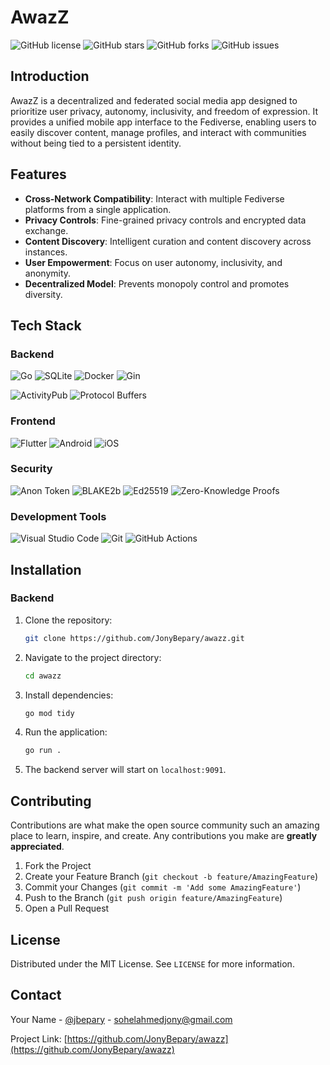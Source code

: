 # AwazZ

![GitHub license](https://img.shields.io/badge/license-MIT-blue.svg)
![GitHub stars](https://img.shields.io/github/stars/JonyBepary/awazz-backend.svg)
![GitHub forks](https://img.shields.io/github/forks/JonyBepary/awazz-backend.svg)
![GitHub issues](https://img.shields.io/github/issues/JonyBepary/awazz-backend.svg)

## Introduction

AwazZ is a decentralized and federated social media app designed to prioritize user privacy, autonomy, inclusivity, and freedom of expression. It provides a unified mobile app interface to the Fediverse, enabling users to easily discover content, manage profiles, and interact with communities without being tied to a persistent identity.

## Features

- **Cross-Network Compatibility**: Interact with multiple Fediverse platforms from a single application.
- **Privacy Controls**: Fine-grained privacy controls and encrypted data exchange.
- **Content Discovery**: Intelligent curation and content discovery across instances.
- **User Empowerment**: Focus on user autonomy, inclusivity, and anonymity.
- **Decentralized Model**: Prevents monopoly control and promotes diversity.

## Tech Stack

### Backend

![Go](https://img.shields.io/badge/Go-00ADD8?style=for-the-badge&logo=go&logoColor=white)
![SQLite](https://img.shields.io/badge/SQLite-07405E?style=for-the-badge&logo=sqlite&logoColor=white)
![Docker](https://img.shields.io/badge/Docker-2CA5E0?style=for-the-badge&logo=docker&logoColor=white)
![Gin](https://img.shields.io/badge/Gin-00ADD8?style=for-the-badge&logo=go&logoColor=white)

![ActivityPub](https://img.shields.io/badge/ActivityPub-b6d7a8?style=for-the-badge&logo=ActivityPub&logoColor=grey)
![Protocol Buffers](https://img.shields.io/badge/Protocol%20Buffers-4285F4?style=for-the-badge&logo=protobuf&logoColor=white)

### Frontend

![Flutter](https://img.shields.io/badge/Flutter-02569B?style=for-the-badge&logo=flutter&logoColor=white)
![Android](https://img.shields.io/badge/Android-3DDC84?style=for-the-badge&logo=android&logoColor=white)
![iOS](https://img.shields.io/badge/iOS-000000?style=for-the-badge&logo=ios&logoColor=white)

### Security

![Anon Token](https://img.shields.io/badge/Anon%20Token-000000?style=for-the-badge&logo=cryptocurrency&logoColor=white)
![BLAKE2b](https://img.shields.io/badge/BLAKE2b-000000?style=for-the-badge&logo=cryptocurrency&logoColor=white)
![Ed25519](https://img.shields.io/badge/Ed25519-000000?style=for-the-badge&logo=cryptocurrency&logoColor=white)
![Zero-Knowledge Proofs](https://img.shields.io/badge/Zero%20Knowledge%20Proofs-000000?style=for-the-badge&logo=cryptocurrency&logoColor=white)

### Development Tools

![Visual Studio Code](https://img.shields.io/badge/Visual%20Studio%20Code-007ACC?style=for-the-badge&logo=visual-studio-code&logoColor=white)
![Git](https://img.shields.io/badge/Git-F05032?style=for-the-badge&logo=git&logoColor=white)
![GitHub Actions](https://img.shields.io/badge/GitHub%20Actions-2088FF?style=for-the-badge&logo=github-actions&logoColor=white)

## Installation

### Backend

1. Clone the repository:
   ```sh
   git clone https://github.com/JonyBepary/awazz.git
   ```
2. Navigate to the project directory:
   ```sh
   cd awazz
   ```
3. Install dependencies:
   ```sh
   go mod tidy
   ```
4. Run the application:
   ```sh
   go run .
   ```
5. The backend server will start on `localhost:9091`.

## Contributing

Contributions are what make the open source community such an amazing place to learn, inspire, and create. Any contributions you make are **greatly appreciated**.

1. Fork the Project
2. Create your Feature Branch (`git checkout -b feature/AmazingFeature`)
3. Commit your Changes (`git commit -m 'Add some AmazingFeature'`)
4. Push to the Branch (`git push origin feature/AmazingFeature`)
5. Open a Pull Request

## License

Distributed under the MIT License. See `LICENSE` for more information.

## Contact

Your Name - [@jbepary](https://twitter.com/jbepary) - sohelahmedjony@gmail.com

Project Link: [https://github.com/JonyBepary/awazz](https://github.com/JonyBepary/awazz)
